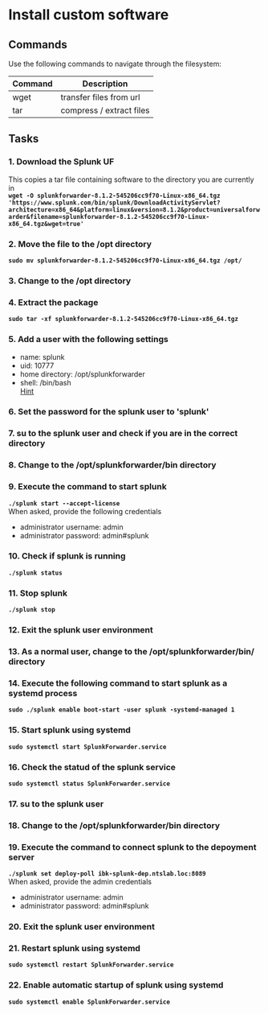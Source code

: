 # Install custom software
## Commands
Use the following commands to navigate through the filesystem:

| Command | Description |
| --- | --- |
| wget | transfer files from url |
| tar | compress / extract files |


## Tasks
### 1. Download the Splunk UF
This copies a tar file containing software to the directory you are currently in  
**`wget -O splunkforwarder-8.1.2-545206cc9f70-Linux-x86_64.tgz 'https://www.splunk.com/bin/splunk/DownloadActivityServlet?architecture=x86_64&platform=linux&version=8.1.2&product=universalforwarder&filename=splunkforwarder-8.1.2-545206cc9f70-Linux-x86_64.tgz&wget=true'`**  

### 2. Move the file to the /opt directory
**`sudo mv splunkforwarder-8.1.2-545206cc9f70-Linux-x86_64.tgz /opt/`**  

### 3. Change to the /opt directory

### 4. Extract the package
**`sudo tar -xf splunkforwarder-8.1.2-545206cc9f70-Linux-x86_64.tgz`**  

### 5. Add a user with the following settings
* name: splunk
* uid: 10777
* home directory: /opt/splunkforwarder
* shell: /bin/bash  
[Hint](doc/Labguide/install-software-custom-hints.md#5-Add-a-user-with-the-following-settings)

### 6. Set the password for the splunk user to 'splunk'
### 7. su to the splunk user and check if you are in the correct directory
### 8. Change to the /opt/splunkforwarder/bin directory
### 9. Execute the command to start splunk
**`./splunk start --accept-license`**  
When asked, provide the following credentials  
* administrator username: admin
* administrator password: admin#splunk

### 10. Check if splunk is running
**`./splunk status`**  

### 11. Stop splunk
**`./splunk stop`**

### 12. Exit the splunk user environment
### 13. As a normal user, change to the /opt/splunkforwarder/bin/ directory

### 14. Execute the following command to start splunk as a systemd process
**`sudo ./splunk enable boot-start -user splunk -systemd-managed 1`**

### 15. Start splunk using systemd
**`sudo systemctl start SplunkForwarder.service`**

### 16. Check the statud of the splunk service
**`sudo systemctl status SplunkForwarder.service`**

### 17. su to the splunk user
### 18. Change to the /opt/splunkforwarder/bin directory
### 19. Execute the command to connect splunk to the depoyment server
**`./splunk set deploy-poll ibk-splunk-dep.ntslab.loc:8089`**  
When asked, provide the admin credentials  
* administrator username: admin
* administrator password: admin#splunk  

### 20. Exit the splunk user environment
### 21. Restart splunk using systemd
**`sudo systemctl restart SplunkForwarder.service`**

### 22. Enable automatic startup of splunk using systemd
**`sudo systemctl enable SplunkForwarder.service`**